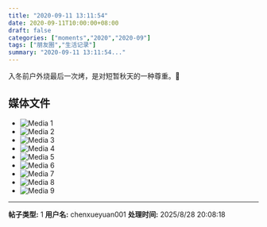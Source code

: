 ```yaml
---
title: "2020-09-11 13:11:54"
date: 2020-09-11T10:00:00+08:00
draft: false
categories: ["moments","2020","2020-09"]
tags: ["朋友圈","生活记录"]
summary: "2020-09-11 13:11:54..."
---
```


入冬前户外烧最后一次烤，是对短暂秋天的一种尊重。🥳

## 媒体文件

- ![Media 1](/Moments/photos/2020-09-11/202009111311540.jpg)
- ![Media 2](/Moments/photos/2020-09-11/202009111311541.jpg)
- ![Media 3](/Moments/photos/2020-09-11/202009111311542.jpg)
- ![Media 4](/Moments/photos/2020-09-11/202009111311543.jpg)
- ![Media 5](/Moments/photos/2020-09-11/202009111311544.jpg)
- ![Media 6](/Moments/photos/2020-09-11/202009111311545.jpg)
- ![Media 7](/Moments/photos/2020-09-11/202009111311546.jpg)
- ![Media 8](/Moments/photos/2020-09-11/202009111311547.jpg)
- ![Media 9](/Moments/photos/2020-09-11/202009111311548.jpg)

---

**帖子类型:** 1
**用户名:** chenxueyuan001
**处理时间:** 2025/8/28 20:08:18
